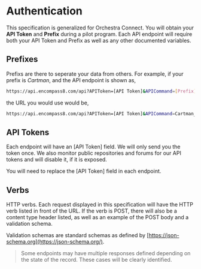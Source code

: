 # Authentication
This specification is generalized for Orchestra Connect. You will obtain your **API Token** and **Prefix** during a pilot program. Each API endpoint will require both your API Token and Prefix as well as any other documented variables.

## Prefixes
Prefixs are there to seperate your data from others. For example, if your prefix is *Cartman*, and the API endpoint is shown as, 
```sh
https://api.encompass8.com/api?APIToken=[API Token]&APICommand=[Prefix]_ListFriends&...
```

the URL you would use would be,
```sh
https://api.encompass8.com/api?APIToken=[API Token]&APICommand=Cartman_ListFriends&...
```

## API Tokens
Each endpoint will have an [API Token] field. We will only send you the token once. We also monitor public repositories and forums for our API tokens and will disable it, if it is exposed.

You will need to replace the [API Token] field in each endpoint.

## Verbs
HTTP verbs. Each request displayed in this specification will have the HTTP verb listed in front of the URL. If the verb is POST, there will also be a content type header listed, as well as an example of the POST body and a validation schema.

Validation schemas are standard schemas as defined by [https://json-schema.org](https://json-schema.org/).

> Some endpoints may have multiple responses defined depending on the state of the record. These cases will be clearly identified.
